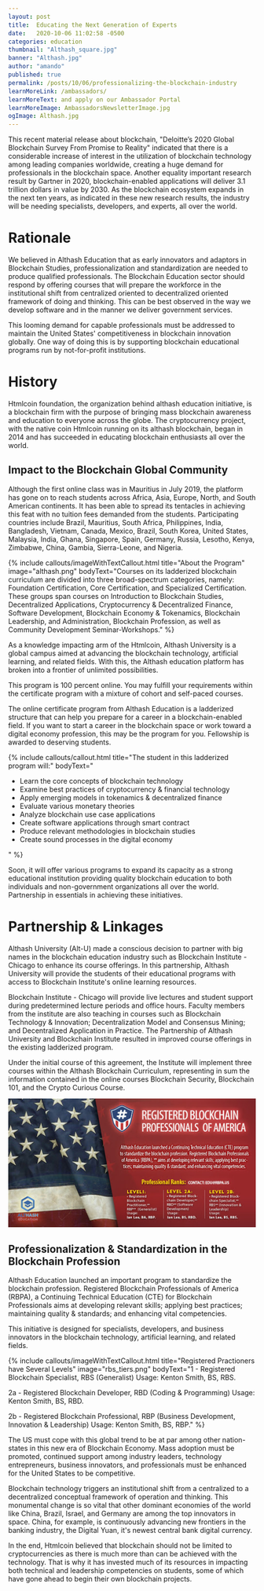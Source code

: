 ```yaml
---
layout: post
title:  Educating the Next Generation of Experts
date:   2020-10-06 11:02:58 -0500
categories: education
thumbnail: "Althash_square.jpg" 
banner: "Althash.jpg"
author: "amando"
published: true
permalink: /posts/10/06/professionalizing-the-blockchain-industry
learnMoreLink: /ambassadors/
learnMoreText: and apply on our Ambassador Portal
learnMoreImage: AmbassadorsNewsletterImage.jpg
ogImage: Althash.jpg
---
```

This recent material release about blockchain, "Deloitte’s 2020 Global Blockchain Survey From Promise to Reality" indicated that there is a considerable increase of interest in the utilization of blockchain technology among leading companies worldwide, creating a huge demand for professionals in the blockchain space. Another equality important research result by Gartner in 2020, blockchain-enabled applications will deliver 3.1 trillion dollars in value by 2030. As the blockchain ecosystem expands in the next ten years, as indicated in these new research results, the industry will be needing specialists, developers, and experts, all over the world. 

# Rationale
We believed in Althash Education that as early innovators and adaptors in Blockchain Studies, professionalization and standardization are needed to produce qualified professionals. The Blockchain Education sector should respond by offering courses that will prepare the workforce in the institutional shift from centralized oriented to decentralized oriented framework of doing and thinking. This can be best observed in the way we develop software and in the manner we deliver government services.

This looming demand for capable professionals must be addressed to maintain the United States' competitiveness in blockchain innovation globally. One way of doing this is by supporting blockchain educational programs run by not-for-profit institutions.

# History
Htmlcoin foundation, the organization behind althash education initiative, is a blockchain firm with the purpose of bringing mass blockchain awareness and education to everyone across the globe. The cryptocurrency project, with the native coin Htmlcoin running on its althash blockchain, began in 2014 and has succeeded in educating blockchain enthusiasts all over the world.

## Impact to the Blockchain Global Community
Although the first online class was in Mauritius in July 2019, the platform has gone on to reach students across Africa, Asia, Europe, North, and South American continents. It has been able to spread its tentacles in achieving this feat with no tuition fees demanded from the students. Participating countries include Brazil, Mauritius, South Africa, Philippines, India, Bangladesh, Vietnam, Canada, Mexico, Brazil, South Korea, United States, Malaysia, India, Ghana, Singapore, Spain, Germany, Russia, Lesotho, Kenya, Zimbabwe, China, Gambia, Sierra-Leone, and Nigeria.

{% include callouts/imageWithTextCallout.html 
    title="About the Program"
    image="althash.png"
    bodyText="Courses on its ladderized blockchain curriculum are divided into three broad-spectrum categories, namely: Foundation Certification, Core Certification, and Specialized Certification. These groups span courses on Introduction to Blockchain Studies, Decentralized Applications, Cryptocurrency & Decentralized Finance, Software Development, Blockchain Economy & Tokenamics, Blockchain Leadership, and Administration, Blockchain Profession, as well as Community Development Seminar-Workshops."
%}

As a knowledge impacting arm of the Htmlcoin, Althash University is a global campus aimed at advancing the blockchain technology, artificial learning, and related fields. With this, the Althash education platform has broken into a frontier of unlimited possibilities. 

This program is 100 percent online. You may fulfill your requirements within the certificate program with a mixture of cohort and self-paced courses.

The online certificate program from Althash Education is a ladderized structure that can help you prepare for a career in a blockchain-enabled field. If you want to start a career in the blockchain space or work toward a digital economy profession, this may be the program for you. Fellowship is awarded to deserving students.

{% include callouts/callout.html 
  title="The student in this ladderized program will:"
  bodyText="<ul><li>Learn the core concepts of blockchain technology</li>
    <li>Examine best practices of cryptocurrency & financial technology</li>
    <li>Apply emerging models in tokenamics & decentralized finance</li>
    <li>Evaluate various monetary theories</li>
    <li>Analyze blockchain use case applications</li>
    <li>Create software applications through smart contract</li>
    <li>Produce relevant methodologies in blockchain studies</li>
    <li>Create sound processes in the digital economy</li>
</ul>" 
%}

Soon, it will offer various programs to expand its capacity as a strong educational institution providing quality blockchain education to both individuals and non-government organizations all over the world. Partnership in essentials in achieving these initiatives.

# Partnership & Linkages
Althash University (Alt-U) made a conscious decision to partner with big names in the blockchain education industry such as Blockchain Institute - Chicago to enhance its course offerings. In this partnership, Althash University will provide the students of their educational programs with access to Blockchain Institute's online learning resources.

Blockchain Institute - Chicago will provide live lectures and student support during predetermined lecture periods and office hours. Faculty members from the institute are also teaching in courses such as Blockchain Technology & Innovation; Decentralization Model and Consensus Mining; and Decentralized Application in Practice. The Partnership of Althash University and Blockchain Institute resulted in improved course offerings in the existing ladderized program.

Under the initial course of this agreement, the Institute will implement three courses within the Althash Blockchain Curriculum, representing in sum the information contained in the online courses Blockchain Security, Blockchain 101, and the Crypto Curious Course.

<img src="/assets/img/america-blockchain.jpg" alt="american blockchain professionals association certificate program" title="Blockchain for America!">

## Professionalization & Standardization in the Blockchain Profession
Althash Education launched an important program to standardize the blockchain profession. Registered Blockchain Professionals of America (RBPA), a Continuing Technical Education (CTE) for Blockchain Professionals aims at developing relevant skills; applying best practices; maintaining quality & standards; and enhancing vital competencies. 

This initiative is designed for specialists, developers, and business innovators in the blockchain technology, artificial learning, and related fields.

{% include callouts/imageWithTextCallout.html 
    title="Registered Practioners have Several Levels"
    image="rbs_tiers.png"
    bodyText="1 - Registered Blockchain Specialist, RBS (Generalist)
Usage: Kenton Smith, BS, RBS.

2a - Registered Blockchain Developer, RBD (Coding & Programming)
Usage: Kenton Smith, BS, RBD.

2b - Registered Blockchain Professional, RBP (Business Development, Innovation & Leadership)
Usage: Kenton Smith, BS, RBP."
%}

The US must cope with this global trend to be at par among other nation-states in this new era of Blockchain Economy. Mass adoption must be promoted, continued support among industry leaders, technology entrepreneurs, business innovators, and professionals must be enhanced for the United States to be competitive. 

Blockchain technology triggers an institutional shift from a centralized to a decentralized conceptual framework of operation and thinking. This monumental change is so vital that other dominant economies of the world like China, Brazil, Israel, and Germany are among the top innovators in space. China, for example, is continuously advancing new frontiers in the banking industry, the Digital Yuan, it's newest central bank digital currency.

In the end, Htmlcoin believed that blockchain should not be limited to cryptocurrencies as there is much more than can be achieved with the technology. That is why it has invested much of its resources in impacting both technical and leadership competencies on students, some of which have gone ahead to begin their own blockchain projects.


